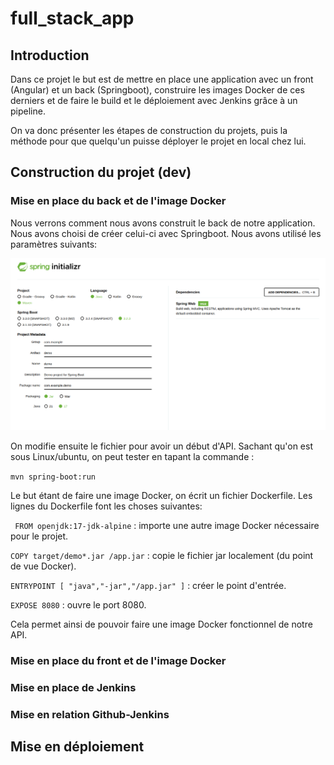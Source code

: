 # full_stack_app

## Introduction

Dans ce projet le but est de mettre en place une application avec un front (Angular) et un back (Springboot), construire les images Docker de ces derniers
et de faire le build et le déploiement avec Jenkins grâce à un pipeline.

On va donc présenter les étapes de construction du projets, puis la méthode pour que quelqu'un puisse déployer le projet en local chez lui.

## Construction du projet (dev)

### Mise en place du back et de l'image Docker

Nous verrons comment nous avons construit le back de notre application. Nous avons choisi de créer celui-ci avec Springboot.
Nous avons utilisé les paramètres suivants:

![Alt text](images/tuto_spring.png?raw=true "Spring parameters")

On modifie ensuite le fichier pour avoir un début d'API.
Sachant qu'on est sous Linux/ubuntu, on peut tester en tapant la commande :

```mvn spring-boot:run```

Le but étant de faire une image Docker, on écrit un fichier Dockerfile.
Les lignes du Dockerfile font les choses suivantes:

``` FROM openjdk:17-jdk-alpine``` : importe une autre image Docker nécessaire pour le projet.

```COPY target/demo*.jar /app.jar``` : copie le fichier jar localement (du point de vue Docker). 

```ENTRYPOINT [ "java","-jar","/app.jar" ]``` : créer le point d'entrée.

```EXPOSE 8080``` : ouvre le port 8080.

Cela permet ainsi de pouvoir faire une image Docker fonctionnel de notre API.

### Mise en place du front et de l'image Docker

### Mise en place de Jenkins

### Mise en relation Github-Jenkins

## Mise en déploiement